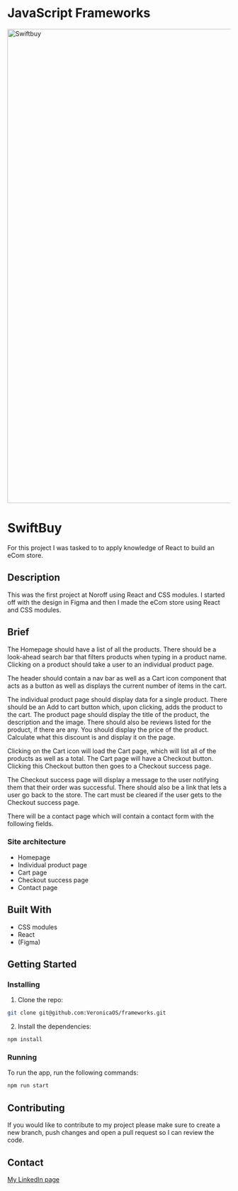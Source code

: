 # JavaScript Frameworks

<img width="1069" alt="Swiftbuy" src="https://github.com/user-attachments/assets/18d6a037-1db0-42e5-a0db-97e849296b53" />

# SwiftBuy

For this project I was tasked to to apply knowledge of React to build an eCom store.

## Description

This was the first project at Noroff using React and CSS modules. I started off with the design in Figma and then I made the eCom store using React and CSS modules.

## Brief

The Homepage should have a list of all the products. There should be a look-ahead search bar that filters products when typing in a product name. Clicking on a product should take a user to an individual product page.

The header should contain a nav bar as well as a Cart icon component that acts as a button as well as displays the current number of items in the cart.

The individual product page should display data for a single product. There should be an Add to cart button which, upon clicking, adds the product to the cart. The product page should display the title of the product, the description and the image. There should also be reviews listed for the product, if there are any. You should display the price of the product. Calculate what this discount is and display it on the page.

Clicking on the Cart icon will load the Cart page, which will list all of the products as well as a total. The Cart page will have a Checkout button. Clicking this Checkout button then goes to a Checkout success page.

The Checkout success page will display a message to the user notifying them that their order was successful. There should also be a link that lets a user go back to the store. The cart must be cleared if the user gets to the Checkout success page.

There will be a contact page which will contain a contact form with the following fields.


### Site architecture
- Homepage
- Individual product page
- Cart page
- Checkout success page
- Contact page


## Built With
- CSS modules
- React
- (Figma)

## Getting Started

### Installing

1. Clone the repo:

```bash
git clone git@github.com:VeronicaOS/frameworks.git
```

2. Install the dependencies:

```
npm install
```

### Running

To run the app, run the following commands:

```bash
npm run start
```

## Contributing

If you would like to contribute to my project please make sure to create a new branch, push changes and open a pull request so I can review the code.

## Contact

[My LinkedIn page](https://www.linkedin.com/in/veronica-olsen-svensson-b4750b337/)
